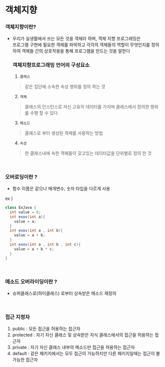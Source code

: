 # 객체지향

### 객체지향이란?
- 우리가 실생활에서 쓰는 모든 것을 객체라 하며, 객체 지향 프로그래밍은  
 프로그램 구현에 필요한 객체를 파악하고 각각의 객체들의 역할이 무엇인지를 정의하여 
  객체들 간의 상호작용을 통해 프로그램을 만드는 것을 말한다

  ### 객체지향프로그래밍 언어의 구성요소
  1. `클래스`  
  > 같은 집단에 소속한 속성 행위를 정의 하는 것

  2. `객체`
  > 클래스의 인스턴스로 자신 고유의 데이터를 가지며 클래스에서 정의한 행위를 수행 할 수 있다.

  3. `메소드`
  > 클래스로 부터 생성된 객체를 사용하는 방법

  4. `속성`
  >한 클래스내에 속한 객체들이 갖고있는 데이터값을 단위별로 정의 한 것

<br>

  ### 오버로딩이란 ?
  - 함수 이름은 같으나 매개변수, 숫자 타입을 다르게 사용

  ex )
  ```java
  class ExJava {
    int value = 0;
    int exov(int a){
      value = a;
    }
    int exov(int a , int b){
      value = a + b;
    }
    int exov(int a , int b , int c){
      value = a + b * c;
    }
  }
  ```
<br>

  ### 메소드 오버라이딩이란 ?
  - 슈퍼클래스로(하이클래스) 로부터 상속받은 메소드 재정의

  <br>    



  ### 접근 지정자

  1. public : 모든 접근을 허용하는 접근자
  2. protected : 자기 자신 클래스 및 상속받은 자식 클래스에서의 접근을 허용하는 접근자
  3. private : 자기 자신 클래스 내부의 메소드만 접근을 허용하는 접근자
  4. default : 같은 패키지에서는 모두 접근이 가능하지만 다른 패키지일때는 접근이 불가능한 접근자

  <br>

  ### 

  